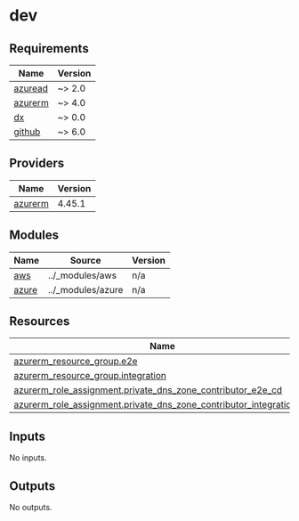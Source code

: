 # dev

<!-- BEGIN_TF_DOCS -->
## Requirements

| Name | Version |
|------|---------|
| <a name="requirement_azuread"></a> [azuread](#requirement\_azuread) | ~> 2.0 |
| <a name="requirement_azurerm"></a> [azurerm](#requirement\_azurerm) | ~> 4.0 |
| <a name="requirement_dx"></a> [dx](#requirement\_dx) | ~> 0.0 |
| <a name="requirement_github"></a> [github](#requirement\_github) | ~> 6.0 |

## Providers

| Name | Version |
|------|---------|
| <a name="provider_azurerm"></a> [azurerm](#provider\_azurerm) | 4.45.1 |

## Modules

| Name | Source | Version |
|------|--------|---------|
| <a name="module_aws"></a> [aws](#module\_aws) | ../_modules/aws | n/a |
| <a name="module_azure"></a> [azure](#module\_azure) | ../_modules/azure | n/a |

## Resources

| Name | Type |
|------|------|
| [azurerm_resource_group.e2e](https://registry.terraform.io/providers/hashicorp/azurerm/latest/docs/resources/resource_group) | resource |
| [azurerm_resource_group.integration](https://registry.terraform.io/providers/hashicorp/azurerm/latest/docs/resources/resource_group) | resource |
| [azurerm_role_assignment.private_dns_zone_contributor_e2e_cd](https://registry.terraform.io/providers/hashicorp/azurerm/latest/docs/resources/role_assignment) | resource |
| [azurerm_role_assignment.private_dns_zone_contributor_integration_cd](https://registry.terraform.io/providers/hashicorp/azurerm/latest/docs/resources/role_assignment) | resource |

## Inputs

No inputs.

## Outputs

No outputs.
<!-- END_TF_DOCS -->
